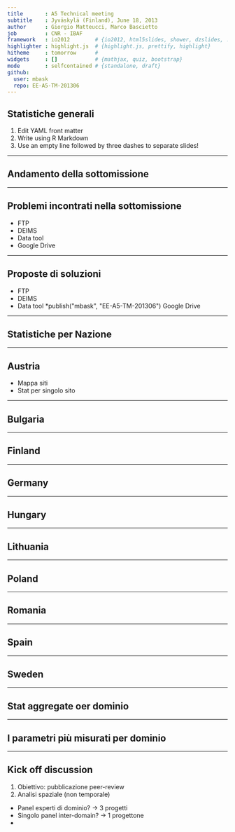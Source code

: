 ```yaml
---
title       : A5 Technical meeting
subtitle    : Jyväskylä (Finland), June 18, 2013
author      : Giorgio Matteucci, Marco Bascietto
job         : CNR - IBAF
framework   : io2012        # {io2012, html5slides, shower, dzslides, ...}
highlighter : highlight.js  # {highlight.js, prettify, highlight}
hitheme     : tomorrow      # 
widgets     : []            # {mathjax, quiz, bootstrap}
mode        : selfcontained # {standalone, draft}
github:
  user: mbask
  repo: EE-A5-TM-201306
---
```








## Statistiche generali

1. Edit YAML front matter
2. Write using R Markdown
3. Use an empty line followed by three dashes to separate slides!

---
## Andamento della sottomissione



---
## Problemi incontrati nella sottomissione

* FTP
* DEIMS
* Data tool
* Google Drive



---
## Proposte di soluzioni

* FTP
* DEIMS
* Data tool
*publish("mbask", "EE-A5-TM-201306")
 Google Drive



---
## Statistiche per Nazione




---
## Austria

* Mappa siti
* Stat per singolo sito


---
## Bulgaria








---
## Finland



---
## Germany



---
## Hungary



---
## Lithuania



---
## Poland



---
## Romania



---
## Spain



---
## Sweden




---
## Stat aggregate oer dominio



---
## I parametri più misurati per dominio


---
## Kick off discussion

1. Obiettivo: pubblicazione peer-review
2. Analisi spaziale (non temporale)

* Panel esperti di dominio? -> 3 progetti
* Singolo panel inter-domain? -> 1 progettone
* 



